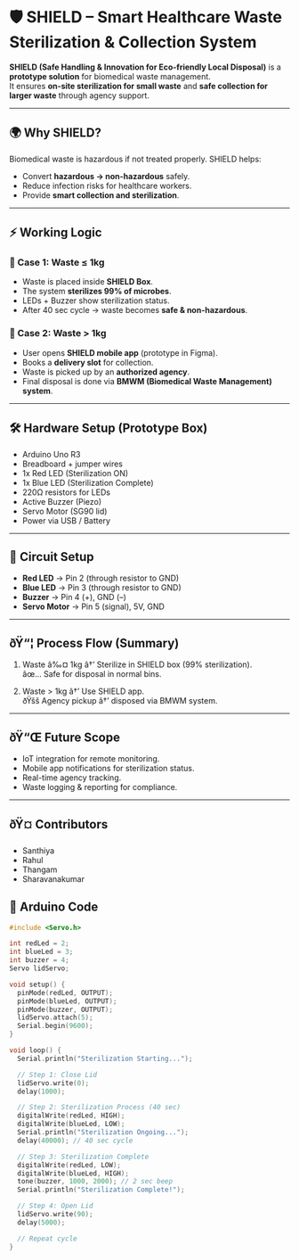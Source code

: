 # 🛡️ SHIELD – Smart Healthcare Waste Sterilization & Collection System

**SHIELD (Safe Handling & Innovation for Eco-friendly Local Disposal)** is a **prototype solution** for biomedical waste management.  
It ensures **on-site sterilization for small waste** and **safe collection for larger waste** through agency support.  

---

## 🌍 Why SHIELD?
Biomedical waste is hazardous if not treated properly. SHIELD helps:  
- Convert **hazardous → non-hazardous** safely.  
- Reduce infection risks for healthcare workers.  
- Provide **smart collection and sterilization**.  

---

## ⚡ Working Logic

### 🔹 Case 1: Waste ≤ 1kg
- Waste is placed inside **SHIELD Box**.  
- The system **sterilizes 99% of microbes**.  
- LEDs + Buzzer show sterilization status.  
- After 40 sec cycle → waste becomes **safe & non-hazardous**.  

### 🔹 Case 2: Waste > 1kg
- User opens **SHIELD mobile app** (prototype in Figma).  
- Books a **delivery slot** for collection.  
- Waste is picked up by an **authorized agency**.  
- Final disposal is done via **BMWM (Biomedical Waste Management) system**.  

---

## 🛠️ Hardware Setup (Prototype Box)
- Arduino Uno R3  
- Breadboard + jumper wires  
- 1x Red LED (Sterilization ON)  
- 1x Blue LED (Sterilization Complete)  
- 220Ω resistors for LEDs  
- Active Buzzer (Piezo)  
- Servo Motor (SG90 lid)  
- Power via USB / Battery  

---

## 🔌 Circuit Setup
- **Red LED** → Pin 2 (through resistor to GND)  
- **Blue LED** → Pin 3 (through resistor to GND)  
- **Buzzer** → Pin 4 (+), GND (–)  
- **Servo Motor** → Pin 5 (signal), 5V, GND  

---

## ðŸ“¦ Process Flow (Summary)

1. Waste â‰¤ 1kg â†’ Sterilize in SHIELD box (99% sterilization).  
   âœ… Safe for disposal in normal bins.  

2. Waste > 1kg â†’ Use SHIELD app.  
   ðŸšš Agency pickup â†’ disposed via BMWM system.  

---

## ðŸ“Œ Future Scope

- IoT integration for remote monitoring.  
- Mobile app notifications for sterilization status.  
- Real-time agency tracking.  
- Waste logging & reporting for compliance.  

---

## ðŸ¤ Contributors

- Santhiya
- Rahul
- Thangam
- Sharavanakumar 

## 📜 Arduino Code

```cpp
#include <Servo.h>

int redLed = 2;
int blueLed = 3;
int buzzer = 4;
Servo lidServo;

void setup() {
  pinMode(redLed, OUTPUT);
  pinMode(blueLed, OUTPUT);
  pinMode(buzzer, OUTPUT);
  lidServo.attach(5);
  Serial.begin(9600);
}

void loop() {
  Serial.println("Sterilization Starting...");

  // Step 1: Close Lid
  lidServo.write(0);
  delay(1000);

  // Step 2: Sterilization Process (40 sec)
  digitalWrite(redLed, HIGH);
  digitalWrite(blueLed, LOW);
  Serial.println("Sterilization Ongoing...");
  delay(40000); // 40 sec cycle

  // Step 3: Sterilization Complete
  digitalWrite(redLed, LOW);
  digitalWrite(blueLed, HIGH);
  tone(buzzer, 1000, 2000); // 2 sec beep
  Serial.println("Sterilization Complete!");

  // Step 4: Open Lid
  lidServo.write(90);
  delay(5000);

  // Repeat cycle
}

